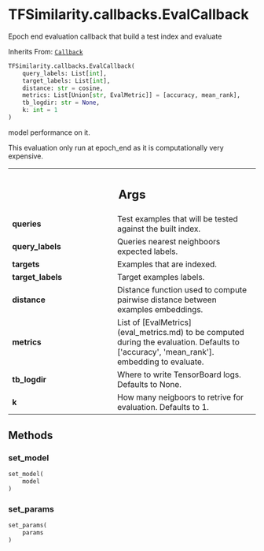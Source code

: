 # TFSimilarity.callbacks.EvalCallback





Epoch end evaluation callback that build a test index and evaluate

Inherits From: [`Callback`](../../TFSimilarity/callbacks/Callback.md)

```python
TFSimilarity.callbacks.EvalCallback(
    query_labels: List[int],
    target_labels: List[int],
    distance: str = cosine,
    metrics: List[Union[str, EvalMetric]] = [accuracy, mean_rank],
    tb_logdir: str = None,
    k: int = 1
)
```



<!-- Placeholder for "Used in" -->
model performance on it.

This evaluation only run at epoch_end as it is computationally very
expensive.

<!-- Tabular view -->
 <table class="responsive fixed orange">
<colgroup><col width="214px"><col></colgroup>
<tr><th colspan="2"><h2 class="add-link">Args</h2></th></tr>

<tr>
<td>
<b>queries</b>
</td>
<td>
Test examples that will be tested against the built index.
</td>
</tr><tr>
<td>
<b>query_labels</b>
</td>
<td>
Queries nearest neighboors expected labels.
</td>
</tr><tr>
<td>
<b>targets</b>
</td>
<td>
Examples that are indexed.
</td>
</tr><tr>
<td>
<b>target_labels</b>
</td>
<td>
Target examples labels.
</td>
</tr><tr>
<td>
<b>distance</b>
</td>
<td>
Distance function used to compute pairwise distance
between examples embeddings.
</td>
</tr><tr>
<td>
<b>metrics</b>
</td>
<td>
List of [EvalMetrics](eval_metrics.md) to be computed
during the evaluation. Defaults to ['accuracy', 'mean_rank'].
embedding to evaluate.
</td>
</tr><tr>
<td>
<b>tb_logdir</b>
</td>
<td>
Where to write TensorBoard logs. Defaults to None.
</td>
</tr><tr>
<td>
<b>k</b>
</td>
<td>
How many neigboors to retrive for evaluation. Defaults to 1.
</td>
</tr>
</table>



## Methods

<h3 id="set_model">set_model</h3>

```python
set_model(
    model
)
```





<h3 id="set_params">set_params</h3>

```python
set_params(
    params
)
```







